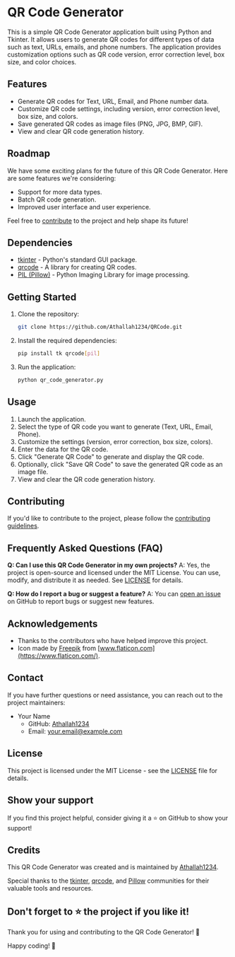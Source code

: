 # QR Code Generator

This is a simple QR Code Generator application built using Python and Tkinter. It allows users to generate QR codes for different types of data such as text, URLs, emails, and phone numbers. The application provides customization options such as QR code version, error correction level, box size, and color choices.

## Features

- Generate QR codes for Text, URL, Email, and Phone number data.
- Customize QR code settings, including version, error correction level, box size, and colors.
- Save generated QR codes as image files (PNG, JPG, BMP, GIF).
- View and clear QR code generation history.

## Roadmap

We have some exciting plans for the future of this QR Code Generator. Here are some features we're considering:

- Support for more data types.
- Batch QR code generation.
- Improved user interface and user experience.

Feel free to [contribute](CONTRIBUTING.md) to the project and help shape its future!

## Dependencies

- [tkinter](https://docs.python.org/3/library/tkinter.html) - Python's standard GUI package.
- [qrcode](https://pypi.org/project/qrcode/) - A library for creating QR codes.
- [PIL (Pillow)](https://pillow.readthedocs.io/en/stable/) - Python Imaging Library for image processing.

## Getting Started

1. Clone the repository:
   ```bash
   git clone https://github.com/Athallah1234/QRCode.git
   ```
2. Install the required dependencies:
   ```bash
   pip install tk qrcode[pil]
   ```
3. Run the application:
   ```bash
   python qr_code_generator.py
   ```

## Usage

1. Launch the application.
2. Select the type of QR code you want to generate (Text, URL, Email, Phone).
3. Customize the settings (version, error correction, box size, colors).
4. Enter the data for the QR code.
5. Click "Generate QR Code" to generate and display the QR code.
6. Optionally, click "Save QR Code" to save the generated QR code as an image file.
7. View and clear the QR code generation history.

## Contributing

If you'd like to contribute to the project, please follow the [contributing guidelines](CONTRIBUTING.md).

## Frequently Asked Questions (FAQ)

**Q: Can I use this QR Code Generator in my own projects?**
A: Yes, the project is open-source and licensed under the MIT License. You can use, modify, and distribute it as needed. See [LICENSE](LICENSE) for details.

**Q: How do I report a bug or suggest a feature?**
A: You can [open an issue](https://github.com/Athallah1234/qr-code-generator/issues) on GitHub to report bugs or suggest new features.

## Acknowledgements

- Thanks to the contributors who have helped improve this project.
- Icon made by [Freepik](https://www.freepik.com) from [www.flaticon.com](https://www.flaticon.com/).

## Contact

If you have further questions or need assistance, you can reach out to the project maintainers:

- Your Name
  - GitHub: [Athallah1234](https://github.com/Athallah1234)
  - Email: your.email@example.com

## License

This project is licensed under the MIT License - see the [LICENSE](LICENSE) file for details.

## Show your support

If you find this project helpful, consider giving it a ⭐️ on GitHub to show your support!

## Credits

This QR Code Generator was created and is maintained by [Athallah1234](https://github.com/Athallah1234).

Special thanks to the [tkinter](https://docs.python.org/3/library/tkinter.html), [qrcode](https://pypi.org/project/qrcode/), and [Pillow](https://pillow.readthedocs.io/en/stable/) communities for their valuable tools and resources.

## Don't forget to ⭐️ the project if you like it!

Thank you for using and contributing to the QR Code Generator! 🚀

Happy coding! 🚀

